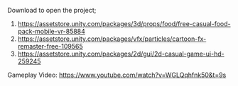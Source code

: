 Download to open the project;

1. https://assetstore.unity.com/packages/3d/props/food/free-casual-food-pack-mobile-vr-85884
2. https://assetstore.unity.com/packages/vfx/particles/cartoon-fx-remaster-free-109565
3. https://assetstore.unity.com/packages/2d/gui/2d-casual-game-ui-hd-259245

Gameplay Video: https://www.youtube.com/watch?v=WGLQqhfnk50&t=9s
